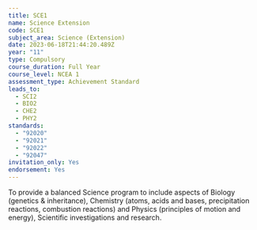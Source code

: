 ```yaml
---
title: SCE1
name: Science Extension
code: SCE1
subject_area: Science (Extension)
date: 2023-06-18T21:44:20.489Z
year: "11"
type: Compulsory
course_duration: Full Year
course_level: NCEA 1
assessment_type: Achievement Standard
leads_to:
  - SCI2
  - BIO2
  - CHE2
  - PHY2
standards:
  - "92020"
  - "92021"
  - "92022"
  - "92047"
invitation_only: Yes
endorsement: Yes
---
```

To provide a balanced Science program to include aspects of Biology (genetics & inheritance), Chemistry (atoms, acids and bases, precipitation reactions, combustion reactions) and Physics (principles of motion and energy), Scientific investigations and research.